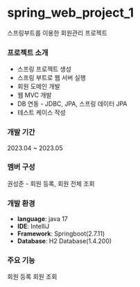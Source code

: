 # spring_web_project_1
스프링부트를 이용한 회원관리 프로젝트

### 프로젝트 소개
- 스프링 프로젝트 생성
- 스프링 부트로 웹 서버 실행
- 회원 도메인 개발
- 웹 MVC 개발
- DB 연동 - JDBC, JPA, 스프링 데이터 JPA
- 테스트 케이스 작성

### 개발 기간
2023.04 ~ 2023.05

### 멤버 구성
권성준 - 회원 등록, 회원 전체 조회

### 개발 환경
- **language**: java 17
- **IDE**: IntelliJ
- **Framework**: Springboot(2.7.11)
- **Database**: H2 Database(1.4.200)

### 주요 기능
회원 등록
회원 조회
